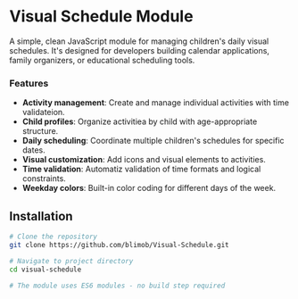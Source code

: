 # Visual Schedule Module
A simple, clean JavaScript module for managing children's daily visual schedules. It's designed for developers building calendar applications, family organizers, or educational scheduling tools.

### Features
* **Activity management**: Create and manage individual activities with time validateion. 
* **Child profiles**: Organize activitiea by child with age-appropriate structure.
* **Daily scheduling**: Coordinate multiple children's schedules for specific dates.
* **Visual customization**: Add icons and visual elements to activities.
* **Time validation**: Automatiz validation of time formats and logical constraints.
* **Weekday colors**: Built-in color coding for different days of the week.  

## Installation

```bash
# Clone the repository
git clone https://github.com/blimob/Visual-Schedule.git

# Navigate to project directory
cd visual-schedule

# The module uses ES6 modules - no build step required
```